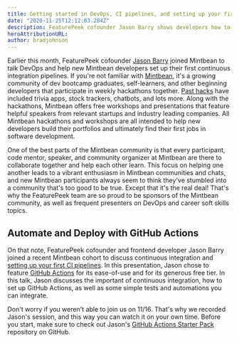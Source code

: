 ```yaml
---
title: Getting started in DevOps, CI pipelines, and setting up your first GitHub Actions (video)
date: "2020-11-25T12:12:03.284Z"
description: FeaturePeek cofounder Jason Barry shows developers how to automate and deploy a web page with GitHub Actions and FeaturePeek.
heroAttributionURL:
author: bradjohnson
---
```


Earlier this month, FeaturePeek cofounder [Jason Barry](https://twitter.com/jasbarry) joined Mintbean to talk DevOps and help new Mintbean developers set up their first continuous integration pipelines. If you're not familiar with [Mintbean](https://mintbean.io/), it's a growing community of dev bootcamp graduates, self-learners, and other beginning developers that participate in weekly hackathons together. [Past hacks](https://mintbean.io/meets) have included trivia apps, stock trackers, chatbots, and lots more. Along with the hackathons, Mintbean offers free workshops and presentations that feature helpful speakers from relevant startups and industry leading companies. All Mintbean hackathons and workshops are all intended to help new developers build their portfolios and ultimately find their first jobs in software development.

One of the best parts of the Mintbean community is that every participant, code mentor, speaker, and community organizer at Mintbean are there to collaborate together and help each other learn. This focus on helping one another leads to a vibrant enthusiasm in Mintbean communities and chats, and new Mintbean participants always seem to think they've stumbled into a community that's too good to be true. Except that it's the real deal! That's why the FeaturePeek team are so proud to be sponsors of the Mintbean community, as well as frequent presenters on DevOps and career soft skills topics.

## Automate and Deploy with GitHub Actions

On that note, FeaturePeek cofounder and frontend developer Jason Barry joined a recent Mintbean cohort to discuss continuous integration and [setting up your first CI pipelines](https://www.youtube.com/watch?v=tQbZ7_C-KWk&t=32s). In this presentation, Jason chose to feature [GitHub Actions](https://github.com/features/actions) for its ease-of-use and for its generous free tier. In this talk, Jason discusses the important of continuous integration, how to set up GitHub Actions, as well as some simple tests and automations you can integrate.

Don't worry if you weren't able to join us on 11/16. That's why we recorded Jason's session, and this way you can watch it on your own time. Before you start, make sure to check out Jason's [GitHub Actions Starter Pack](https://github.com/jasonbarry/github-actions-starter-pack) repository on GitHub. 

